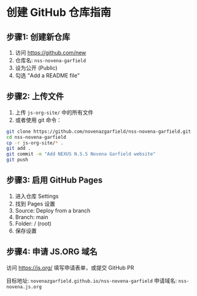 # 创建 GitHub 仓库指南

## 步骤1: 创建新仓库
1. 访问 https://github.com/new
2. 仓库名: `nss-novena-garfield`
3. 设为公开 (Public)
4. 勾选 "Add a README file"

## 步骤2: 上传文件
1. 上传 `js-org-site/` 中的所有文件
2. 或者使用 git 命令：
```bash
git clone https://github.com/novenazgarfield/nss-novena-garfield.git
cd nss-novena-garfield
cp -r js-org-site/* .
git add .
git commit -m "Add NEXUS N.S.S Novena Garfield website"
git push
```

## 步骤3: 启用 GitHub Pages
1. 进入仓库 Settings
2. 找到 Pages 设置
3. Source: Deploy from a branch
4. Branch: main
5. Folder: / (root)
6. 保存设置

## 步骤4: 申请 JS.ORG 域名
访问 https://js.org/ 填写申请表单，或提交 GitHub PR

目标地址: `novenazgarfield.github.io/nss-novena-garfield`
申请域名: `nss-novena.js.org`
